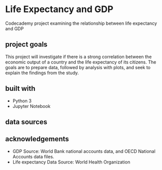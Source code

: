 # Life Expectancy and GDP
Codecademy project examining the relationship between life expectancy and GDP

## project goals
This project will investigate if there is a strong correlation between the economic output of a country and the life expectancy of its citizens. The goals are to prepare data, followed by analysis with plots, and seek to explain the findings from the study.

## built with
* Python 3
* Jupyter Notebook

## data sources

## acknowledgements
* GDP Source: World Bank national accounts data, and OECD National Accounts data files.
* Life expectancy Data Source: World Health Organization
